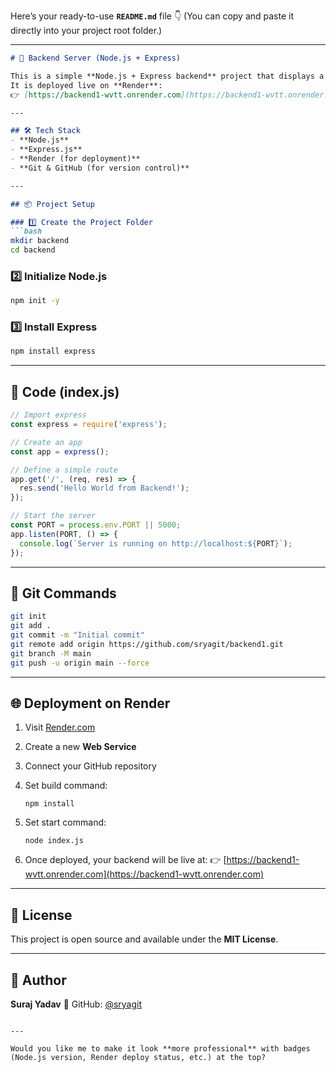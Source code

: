 Here’s your ready-to-use **`README.md`** file 👇
(You can copy and paste it directly into your project root folder.)

---

````markdown
# 🚀 Backend Server (Node.js + Express)

This is a simple **Node.js + Express backend** project that displays a "Hello World" message.  
It is deployed live on **Render**:  
👉 [https://backend1-wvtt.onrender.com](https://backend1-wvtt.onrender.com)

---

## 🛠️ Tech Stack
- **Node.js**
- **Express.js**
- **Render (for deployment)**
- **Git & GitHub (for version control)**

---

## 📦 Project Setup

### 1️⃣ Create the Project Folder
```bash
mkdir backend
cd backend
````

### 2️⃣ Initialize Node.js

```bash
npm init -y
```

### 3️⃣ Install Express

```bash
npm install express
```

---

## 🧠 Code (index.js)

```js
// Import express
const express = require('express');

// Create an app
const app = express();

// Define a simple route
app.get('/', (req, res) => {
  res.send('Hello World from Backend!');
});

// Start the server
const PORT = process.env.PORT || 5000;
app.listen(PORT, () => {
  console.log(`Server is running on http://localhost:${PORT}`);
});
```

---

## 🧩 Git Commands

```bash
git init
git add .
git commit -m "Initial commit"
git remote add origin https://github.com/sryagit/backend1.git
git branch -M main
git push -u origin main --force
```

---

## 🌐 Deployment on Render

1. Visit [Render.com](https://render.com)
2. Create a new **Web Service**
3. Connect your GitHub repository
4. Set build command:

   ```
   npm install
   ```
5. Set start command:

   ```
   node index.js
   ```
6. Once deployed, your backend will be live at:
   👉 [https://backend1-wvtt.onrender.com](https://backend1-wvtt.onrender.com)

---

## 📜 License

This project is open source and available under the **MIT License**.

---

## 👤 Author

**Suraj Yadav**
🔗 GitHub: [@sryagit](https://github.com/sryagit)

```

---

Would you like me to make it look **more professional** with badges (Node.js version, Render deploy status, etc.) at the top?
```
